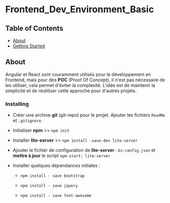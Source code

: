 # Frontend_Dev_Environment_Basic

## Table of Contents

- [About](#about)
- [Getting Started](#getting_started)

## About <a name = "about"></a>

Angular et React sont couramment utilisés pour le développement en Frontend, mais pour des **POC** (Proof Of Concept), il n'est pas nécessaire de les utiliser, cela permet d'éviter la complexité. L'idée est de maintenir la simplicité et de réutiliser cette approche pour d'autres projets.

### Installing

- Créer une archive **git** (git-repo) pour le projet. Ajouter les fichiers `ReadMe` et `.gitignore`.
- Initialiser **npm** >> `npm init`
- Installer **lite-server** >> `npm install -save-dev lite-server`
- Ajouter le fichier de configuration de **lite-server** : `bs-config.json` et **mettre à jour** le script `npm-start: lite-server`

- Installer quelques dépendances initiales :
  - `npm install - save bootstrap`

  - `npm install - save jquery`

  - `npm install - save font-awesome`
